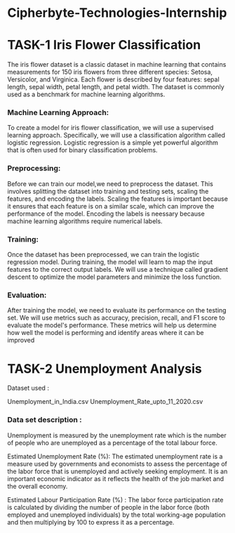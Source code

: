 # Cipherbyte-Technologies-Internship

# TASK-1  Iris Flower Classification

The iris flower dataset is a classic dataset in machine learning that contains measurements for 150 iris flowers from three different species: Setosa, Versicolor, and Virginica. Each flower is described by four features: sepal length, sepal width, petal length, and petal width. The dataset is commonly used as a benchmark for machine learning algorithms.

### Machine Learning Approach: 
To create a model for iris flower classification, we will use a supervised learning approach. Specifically, we will use a classification algorithm called logistic regression. Logistic regression is a simple yet powerful algorithm that is often used for binary classification problems.

### Preprocessing:  
Before we can train our model,we need to preprocess the dataset. This involves splitting the dataset into training and testing sets, scaling the features, and encoding the labels. Scaling the features is important because it ensures that each feature is on a similar scale, which can improve the performance of the model. Encoding the labels is neessary because machine learning algorithms require numerical labels.

### Training: 
Once the dataset has been preprocessed, we can train the logistic regression model. During training, the model will learn to map the input features to the correct output labels. We will use a
technique called gradient descent to optimize the model parameters and minimize the loss function.

### Evaluation: 
After training the model, we need to evaluate its performance on the testing set. We will use metrics such as accuracy, precision, recall, and F1 score to evaluate the model's performance. These metrics will help us determine how well the model is performing and identify areas where it can be improved

# TASK-2 Unemployment Analysis 

Dataset used :

Unemployment_in_India.csv 
Unemployment_Rate_upto_11_2020.csv 

### Data set description :
Unemployment is measured by the unemployment rate which is the number of people who are unemployed as a percentage of the total labour force.

Estimated Unemployment Rate (%): The estimated unemployment rate is a measure used by governments and economists to assess the percentage of the labor force that is unemployed and actively seeking employment. It is an important economic indicator as it reflects the health of the job market and the overall economy.

Estimated Labour Participation Rate (%) : The labor force participation rate is calculated by dividing the number of people in the labor force (both employed and unemployed individuals) by the total working-age population and then multiplying by 100 to express it as a percentage.
